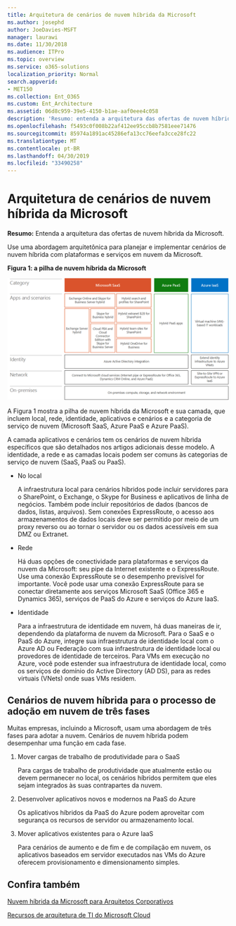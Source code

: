 ```yaml
---
title: Arquitetura de cenários de nuvem híbrida da Microsoft
ms.author: josephd
author: JoeDavies-MSFT
manager: laurawi
ms.date: 11/30/2018
ms.audience: ITPro
ms.topic: overview
ms.service: o365-solutions
localization_priority: Normal
search.appverid:
- MET150
ms.collection: Ent_O365
ms.custom: Ent_Architecture
ms.assetid: 06d8c959-39e5-4150-b1ae-aaf0eee4c058
description: 'Resumo: entenda a arquitetura das ofertas de nuvem híbrida da Microsoft.'
ms.openlocfilehash: f5493c0f008b22af412ee95ccb8b7581eee71476
ms.sourcegitcommit: 85974a1891ac45286efa13cc76eefa3cce28fc22
ms.translationtype: MT
ms.contentlocale: pt-BR
ms.lasthandoff: 04/30/2019
ms.locfileid: "33490258"
---
```

# <a name="architecture-of-microsoft-hybrid-cloud-scenarios"></a>Arquitetura de cenários de nuvem híbrida da Microsoft

 **Resumo:** Entenda a arquitetura das ofertas de nuvem híbrida da Microsoft.
  
Use uma abordagem arquitetônica para planejar e implementar cenários de nuvem híbrida com plataformas e serviços em nuvem da Microsoft.
  
**Figura 1: a pilha de nuvem híbrida da Microsoft**

![A pilha de nuvem híbrida da Microsoft](media/Hybrid-Poster/Hybrid-Cloud-Stack.png)
  
A Figura 1 mostra a pilha de nuvem híbrida da Microsoft e sua camada, que incluem local, rede, identidade, aplicativos e cenários e a categoria de serviço de nuvem (Microsoft SaaS, Azure PaaS e Azure PaaS).
  
A camada aplicativos e cenários tem os cenários de nuvem híbrida específicos que são detalhados nos artigos adicionais desse modelo. A identidade, a rede e as camadas locais podem ser comuns às categorias de serviço de nuvem (SaaS, PaaS ou PaaS).
  
- No local
    
    A infraestrutura local para cenários híbridos pode incluir servidores para o SharePoint, o Exchange, o Skype for Business e aplicativos de linha de negócios. Também pode incluir repositórios de dados (bancos de dados, listas, arquivos). Sem conexões ExpressRoute, o acesso aos armazenamentos de dados locais deve ser permitido por meio de um proxy reverso ou ao tornar o servidor ou os dados acessíveis em sua DMZ ou Extranet.
    
- Rede
    
    Há duas opções de conectividade para plataformas e serviços da nuvem da Microsoft: seu pipe da Internet existente e o ExpressRoute. Use uma conexão ExpressRoute se o desempenho previsível for importante. Você pode usar uma conexão ExpressRoute para se conectar diretamente aos serviços Microsoft SaaS (Office 365 e Dynamics 365), serviços de PaaS do Azure e serviços do Azure IaaS.
    
- Identidade
    
    Para a infraestrutura de identidade em nuvem, há duas maneiras de ir, dependendo da plataforma de nuvem da Microsoft. Para o SaaS e o PaaS do Azure, integre sua infraestrutura de identidade local com o Azure AD ou Federação com sua infraestrutura de identidade local ou provedores de identidade de terceiros. Para VMs em execução no Azure, você pode estender sua infraestrutura de identidade local, como os serviços de domínio do Active Directory (AD DS), para as redes virtuais (VNets) onde suas VMs residem.
    
## <a name="hybrid-cloud-scenarios-for-the-three-phase-cloud-adoption-process"></a>Cenários de nuvem híbrida para o processo de adoção em nuvem de três fases

Muitas empresas, incluindo a Microsoft, usam uma abordagem de três fases para adotar a nuvem. Cenários de nuvem híbrida podem desempenhar uma função em cada fase.
  
1. Mover cargas de trabalho de produtividade para o SaaS
    
    Para cargas de trabalho de produtividade que atualmente estão ou devem permanecer no local, os cenários híbridos permitem que eles sejam integrados às suas contrapartes da nuvem.
    
2. Desenvolver aplicativos novos e modernos na PaaS do Azure
    
    Os aplicativos híbridos da PaaS do Azure podem aproveitar com segurança os recursos de servidor ou armazenamento local.
    
3. Mover aplicativos existentes para o Azure IaaS
    
    Para cenários de aumento e de fim e de compilação em nuvem, os aplicativos baseados em servidor executados nas VMs do Azure oferecem provisionamento e dimensionamento simples.
    
## <a name="see-also"></a>Confira também

[Nuvem híbrida da Microsoft para Arquitetos Corporativos](microsoft-hybrid-cloud-for-enterprise-architects.md)
  
[Recursos de arquitetura de TI do Microsoft Cloud](microsoft-cloud-it-architecture-resources.md)

